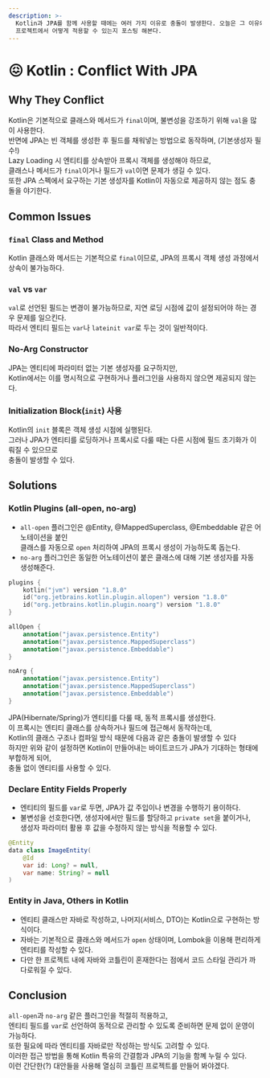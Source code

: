 ```yaml
---
description: >-
  Kotlin과 JPA를 함께 사용할 때에는 여러 가지 이유로 충돌이 발생한다. 오늘은 그 이유와 함께 해결 방안을 살펴보고, 실제
  프로젝트에서 어떻게 적용할 수 있는지 포스팅 해본다.
---
```


# 😖 Kotlin : Conflict With JPA

## Why They Conflict

Kotlin은 기본적으로 클래스와 메서드가 `final`이며, 불변성을 강조하기 위해 `val`을 많이 사용한다. \
반면에 JPA는 빈 객체를 생성한 후 필드를 채워넣는 방법으로 동작하며, (기본생성자 필수!)\
&#x20;Lazy Loading 시 엔티티를 상속받아 프록시 객체를 생성해야 하므로,\
클래스나 메서드가 `final`이거나 필드가 `val`이면 문제가 생길 수 있다. \
또한 JPA 스펙에서 요구하는 기본 생성자를 Kotlin이 자동으로 제공하지 않는 점도 충돌을 야기한다.

## Common Issues

### **`final` Class and Method**

Kotlin 클래스와 메서드는 기본적으로 `final`이므로, JPA의 프록시 객체 생성 과정에서 상속이 불가능하다.

### **`val` vs `var`**

`val`로 선언된 필드는 변경이 불가능하므로, 지연 로딩 시점에 값이 설정되어야 하는 경우 문제를 일으킨다. \
따라서 엔티티 필드는 `var`나 `lateinit var`로 두는 것이 일반적이다.

### **No-Arg Constructor**

JPA는 엔티티에 파라미터 없는 기본 생성자를 요구하지만, \
Kotlin에서는 이를 명시적으로 구현하거나 플러그인을 사용하지 않으면 제공되지 않는다.

### **Initialization Block(`init`) 사용**

Kotlin의 `init` 블록은 객체 생성 시점에 실행된다. \
그러나 JPA가 엔티티를 로딩하거나 프록시로 다룰 때는 다른 시점에 필드 초기화가 이뤄질 수 있으므로 \
충돌이 발생할 수 있다.

## Solutions

### **Kotlin Plugins (all-open, no-arg)**

* `all-open` 플러그인은 @Entity, @MappedSuperclass, @Embeddable 같은 어노테이션을 붙인 \
  클래스를 자동으로 `open` 처리하여 JPA의 프록시 생성이 가능하도록 돕는다.
* `no-arg` 플러그인은 동일한 어노테이션이 붙은 클래스에 대해 기본 생성자를 자동 생성해준다.

```kotlin
plugins {
    kotlin("jvm") version "1.8.0"
    id("org.jetbrains.kotlin.plugin.allopen") version "1.8.0"
    id("org.jetbrains.kotlin.plugin.noarg") version "1.8.0"
}

allOpen {
    annotation("javax.persistence.Entity")
    annotation("javax.persistence.MappedSuperclass")
    annotation("javax.persistence.Embeddable")
}

noArg {
    annotation("javax.persistence.Entity")
    annotation("javax.persistence.MappedSuperclass")
    annotation("javax.persistence.Embeddable")
}
```

JPA(Hibernate/Spring)가 엔티티를 다룰 때, 동적 프록시를 생성한다. \
이 프록시는 엔티티 클래스를 상속하거나 필드에 접근해서 동작하는데, \
Kotlin의 클래스 구조나 컴파일 방식 때문에 다음과 같은 충돌이 발생할 수 있다\
하지만 위와 같이 설정하면 Kotlin이 만들어내는 바이트코드가 JPA가 기대하는 형태에 부합하게 되어, \
충돌 없이 엔티티를 사용할 수 있다.

### **Declare Entity Fields Properly**

* 엔티티의 필드를 `var`로 두면, JPA가 값 주입이나 변경을 수행하기 용이하다.
* 불변성을 선호한다면, 생성자에서만 필드를 할당하고 `private set`을 붙이거나, \
  생성자 파라미터 활용 후 값을 수정하지 않는 방식을 적용할 수 있다.

```java
@Entity
data class ImageEntity(
    @Id
    var id: Long? = null,
    var name: String? = null
)
```

### **Entity in Java, Others in Kotlin**

* 엔티티 클래스만 자바로 작성하고, 나머지(서비스, DTO)는 Kotlin으로 구현하는 방식이다.
* 자바는 기본적으로 클래스와 메서드가 `open` 상태이며, Lombok을 이용해 편리하게 엔티티를 작성할 수 있다.
* 다만 한 프로젝트 내에 자바와 코틀린이 혼재한다는 점에서 코드 스타일 관리가 까다로워질 수 있다.

## Conclusion

`all-open`과 `no-arg` 같은 플러그인을 적절히 적용하고, \
엔티티 필드를 `var`로 선언하여 동적으로 관리할 수 있도록 준비하면 문제 없이 운영이 가능하다. \
또한 필요에 따라 엔티티를 자바로만 작성하는 방식도 고려할 수 있다. \
이러한 접근 방법을 통해 Kotlin 특유의 간결함과 JPA의 기능을 함꼐 누릴 수 있다.\
이런 간단한(?) 대안들을 사용해 열심히 코틀린 프로젝트를 만들어 봐야겠다.
